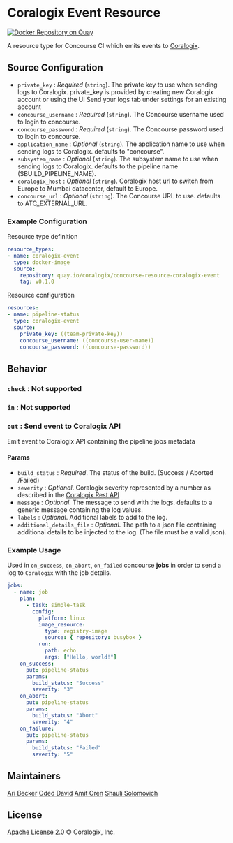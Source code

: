 # Coralogix Event Resource
[![Docker Repository on Quay](https://quay.io/repository/coralogix/eng-coralogix-event-resource/status "Docker Repository on Quay")](https://quay.io/repository/coralogix/eng-coralogix-event-resource)

A resource type for Concourse CI which emits events to [Coralogix](https://coralogix.com/).

## Source Configuration
* `private_key`                : _Required_ (`string`). The private key to use when sending logs to Coralogix. private_key is provided by creating new Coralogix account or using the UI Send your logs tab under settings for an existing account
* `concourse_username`         : _Required_ (`string`). The Concourse username used to login to concourse.
* `concourse_password`         : _Required_ (`string`). The Concourse password used to login to concourse.
* `application_name`           : _Optional_ (`string`). The application name to use when sending logs to Coralogix. defaults to "concourse".
* `subsystem_name`             : _Optional_ (`string`). The subsystem name to use when sending logs to Coralogix. defaults to the pipeline name ($BUILD_PIPELINE_NAME).
* `coralogix_host`             : _Optional_ (`string`). Coralogix host url to switch from Europe to Mumbai datacenter, default to Europe.
* `concourse_url`              : _Optional_ (`string`). The Concourse URL to use. defaults to ATC_EXTERNAL_URL.

### Example Configuration

Resource type definition

```yaml
resource_types:
- name: coralogix-event
  type: docker-image
  source:
    repository: quay.io/coralogix/concourse-resource-coralogix-event
    tag: v0.1.0
```

Resource configuration
```yaml
resources:
- name: pipeline-status
  type: coralogix-event
  source:
    private_key: ((team-private-key))
    concourse_username: ((concourse-user-name))
    concourse_password: ((concourse-password))
```

## Behavior
 
### `check` : Not supported

### `in` : Not supported

### `out` : Send event to Coralogix API
Emit event to Coralogix API containing the pipeline jobs metadata

#### Params
* `build_status`            : _Required_. The status of the build. (Success / Aborted /Failed)
* `severity`                : _Optional_. Coralogix severity represented by a number as described in the [Coralogix Rest API](https://coralogix.com/integrations/coralogix-rest-api/)
* `message`                 : _Optional_. The message to send with the logs. defaults to a generic message containing the log values.
* `labels`                  : _Optional_. Additional labels to add to the log.
* `additional_details_file` : _Optional_. The path to a json file containing additional details to be injected to the log. (The file must be a valid json).

### Example Usage

Used in `on_success`, `on_abort`, `on_failed` concourse **jobs** in order to send a log to `Coralogix` with the job details.

```yaml
jobs:
  - name: job
    plan:
      - task: simple-task
        config:
          platform: linux
          image_resource:
            type: registry-image
            source: { repository: busybox }
          run:
            path: echo
            args: ["Hello, world!"]
    on_success:
      put: pipeline-status
      params:
        build_status: "Success"
        severity: "3"
    on_abort:
      put: pipeline-status
      params:
        build_status: "Abort"
        severity: "4"
    on_failure:
      put: pipeline-status
      params:
        build_status: "Failed"
        severity: "5"
```

## Maintainers
[Ari Becker](https://github.com/ari-becker)
[Oded David](https://github.com/oded-dd)
[Amit Oren](https://github.com/amit-o)
[Shauli Solomovich](https://github.com/ShauliSolomovich)

## License
[Apache License 2.0](https://www.apache.org/licenses/LICENSE-2.0) © Coralogix, Inc.
